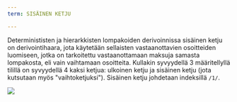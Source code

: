 ```yaml
---
term: SISÄINEN KETJU

---
```

Determinististen ja hierarkkisten lompakoiden derivoinnissa sisäinen ketju on derivointihaara, jota käytetään sellaisten vastaanottavien osoitteiden luomiseen, jotka on tarkoitettu vastaanottamaan maksuja samasta lompakosta, eli vain vaihtamaan osoitteita. Kullakin syvyydellä 3 määritellyllä tilillä on syvyydellä 4 kaksi ketjua: ulkoinen ketju ja sisäinen ketju (jota kutsutaan myös "vaihtoketjuksi"). Sisäinen ketju johdetaan indeksillä `/1/`.

![](../../dictionnaire/assets/22.webp)